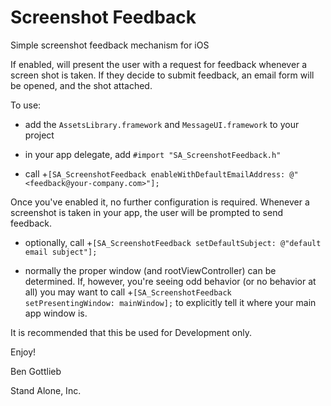 Screenshot Feedback
===================

Simple screenshot feedback mechanism for iOS


If enabled, will present the user with a request for feedback whenever a screen shot is taken. If they decide to submit feedback, an email form will be opened, and the shot attached.



To use:


- add the `AssetsLibrary.framework` and `MessageUI.framework` to your project

- in your app delegate, add `#import "SA_ScreenshotFeedback.h"`

- call +`[SA_ScreenshotFeedback enableWithDefaultEmailAddress: @"<feedback@your-company.com>"];`

 Once you've enabled it, no further configuration is required. Whenever a screenshot is taken in your app, the user will be prompted to send feedback.
 
 - optionally, call +`[SA_ScreenshotFeedback setDefaultSubject: @"default email subject"];`

- normally the proper window (and rootViewController) can be determined. If, however, you're seeing odd behavior (or no behavior at all) you may want to call +`[SA_ScreenshotFeedback setPresentingWindow: mainWindow];` to explicitly tell it where your main app window is.

 

It is recommended that this be used for Development only.


Enjoy!



Ben Gottlieb

Stand Alone, Inc.



